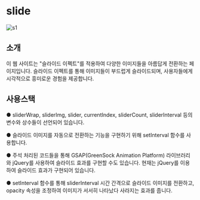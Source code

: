 # slide
![s1](https://github.com/hyeonbeen97/slide/assets/125417850/9a6d0ecc-97b2-41f2-a3a4-be814703d60b)

## 소개
이 웹 사이트는 "슬라이드 이펙트"를 적용하여 다양한 이미지들을 아름답게 전환하는 페이지입니다. 슬라이드 이펙트를 통해 이미지들이 부드럽게 슬라이드되며, 
사용자들에게 시각적으로 흥미로운 경험을 제공합니다.

## 사용스택
 ● sliderWrap, sliderImg, slider, currentIndex, sliderCount, sliderInterval 등의 변수와 상수들이 선언되어 있습니다.
 
 ● 슬라이드 이미지를 자동으로 전환하는 기능을 구현하기 위해 setInterval 함수를 사용합니다.
 
 ● 주석 처리된 코드들을 통해 GSAP(GreenSock Animation Platform) 라이브러리와 jQuery를 사용하여 슬라이드 효과를 구현할 수도 있습니다. 현재는 jQuery를 이용하여 슬라이드 효과가 구현되어 있습니다.
 
 ● setInterval 함수를 통해 sliderInterval 시간 간격으로 슬라이드 이미지를 전환하고, opacity 속성을 조정하여 이미지가 서서히 나타났다 사라지는 효과를 줍니다.
